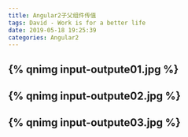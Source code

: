 ```yaml
---
title: Angular2子父组件传值
tags: David - Work is for a better life
date: 2019-05-18 19:25:39
categories: Angular2
---
```


{% qnimg input-outpute01.jpg %}
---
{% qnimg input-outpute02.jpg %}
---
{% qnimg input-outpute03.jpg %}
---